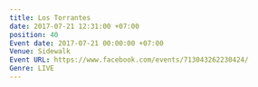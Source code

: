```yaml
---
title: Los Torrantes
date: 2017-07-21 12:31:00 +07:00
position: 40
Event date: 2017-07-21 00:00:00 +07:00
Venue: Sidewalk
Event URL: https://www.facebook.com/events/713043262230424/
Genre: LIVE
---
```


